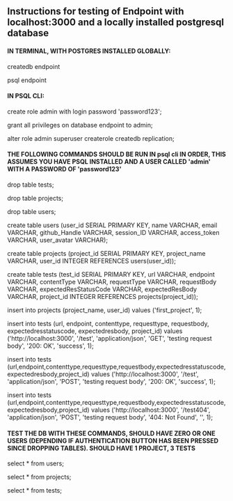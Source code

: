 ## Instructions for testing of Endpoint with localhost:3000 and a locally installed postgresql database


#### IN TERMINAL, WITH POSTGRES INSTALLED GLOBALLY:


createdb endpoint

psql endpoint

#### IN PSQL CLI:


create role admin with login password 'password123';

grant all privileges on database endpoint to admin;

alter role admin superuser createrole createdb replication;

#### THE FOLLOWING COMMANDS SHOULD BE RUN IN psql cli IN ORDER, THIS ASSUMES YOU HAVE PSQL INSTALLED AND A USER CALLED 'admin' WITH A PASSWORD OF 'password123'


drop table tests;

drop table projects;

drop table users;


create table users (user_id SERIAL PRIMARY KEY, name VARCHAR, email VARCHAR, github_Handle VARCHAR, session_ID VARCHAR, access_token VARCHAR, user_avatar VARCHAR);

create table projects (project_id SERIAL PRIMARY KEY, project_name VARCHAR, user_id INTEGER REFERENCES users(user_id));

create table tests (test_id SERIAL PRIMARY KEY, url VARCHAR, endpoint VARCHAR, contentType VARCHAR, requestType VARCHAR, requestBody VARCHAR, expectedResStatusCode VARCHAR, expectedResBody VARCHAR, project_id INTEGER REFERENCES projects(project_id));


insert into projects (project_name, user_id) values ('first_project', 1);

insert into tests (url, endpoint, contenttype, requesttype, requestbody, expectedresstatuscode, expectedresbody, project_id) values ('http://localhost:3000', '/test', 'application/json', 'GET', 'testing request body', '200: OK', 'success', 1);

insert into tests (url,endpoint,contenttype,requesttype,requestbody,expectedresstatuscode,expectedresbody,project_id) values ('http://localhost:3000', '/test', 'application/json', 'POST', 'testing request body', '200: OK', 'success', 1);

insert into tests (url,endpoint,contenttype,requesttype,requestbody,expectedresstatuscode,expectedresbody,project_id) values ('http://localhost:3000', '/test404', 'application/json', 'POST', 'testing request body', '404: Not Found', '', 1);

#### TEST THE DB WITH THESE COMMANDS, SHOULD HAVE ZERO OR ONE USERS (DEPENDING IF AUTHENTICATION BUTTON HAS BEEN PRESSED SINCE DROPPING TABLES). SHOULD HAVE 1 PROJECT, 3 TESTS


select * from users;

select * from projects;

select * from tests;
